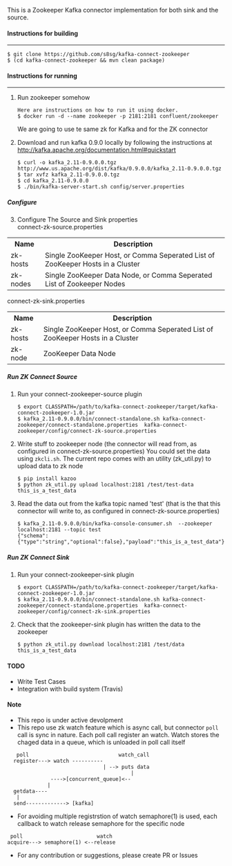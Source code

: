 This is a Zookeeper Kafka connector implementation for both sink and the source.

#### Instructions for building
-------------------------
```
$ git clone https://github.com/s8sg/kafka-connect-zookeeper
$ (cd kafka-connect-zookeeper && mvn clean package)
```
    
#### Instructions for running
------------------------
1.  Run zookeeper somehow
    ```
    Here are instructions on how to run it using docker.
    $ docker run -d --name zookeeper -p 2181:2181 confluent/zookeeper
    ```
    We are going to use te same zk for Kafka and for the ZK connector

2.  Download and run kafka 0.9.0 locally by following the instructions at http://kafka.apache.org/documentation.html#quickstart
    ```
    $ curl -o kafka_2.11-0.9.0.0.tgz http://www.us.apache.org/dist/kafka/0.9.0.0/kafka_2.11-0.9.0.0.tgz
    $ tar xvfz kafka_2.11-0.9.0.0.tgz
    $ cd kafka_2.11-0.9.0.0
    $ ./bin/kafka-server-start.sh config/server.properties
    ```
##### Configure
    
3.  Configure The Source and Sink properties  
connect-zk-source.properties        
<table class="data-table">
        <tbody>
            <tr>
                <th>Name</th>
                <th>Description</th>
            </tr>
            <tr>
                <td>zk-hosts</td>
                <td>Single ZooKeeper Host, or Comma Seperated List of ZooKeeper Hosts in a Cluster</td>
            </tr>
            <tr>
                <td>zk-nodes</td>
                <td>Single ZooKeeper Data Node, or Comma Seperated List of Zookeeper Nodes</td>
            </tr>
        </tbody>
</table>
connect-zk-sink.properties   
<table class="data-table">
        <tbody>
            <tr>
                <th>Name</th>
                <th>Description</th>
            </tr>
            <tr>
                <td>zk-hosts</td>
                <td>Single ZooKeeper Host, or Comma Seperated List of ZooKeeper Hosts in a Cluster</td>
            </tr>
            <tr>
                <td>zk-node</td>
                <td>ZooKeeper Data Node</td>
            </tr>
        </tbody>
 </table>
    
   
##### Run ZK Connect Source
    
1.  Run your connect-zookeeper-source plugin
    ```
    $ export CLASSPATH=/path/to/kafka-connect-zookeeper/target/kafka-connect-zookeeper-1.0.jar
    $ kafka_2.11-0.9.0.0/bin/connect-standalone.sh kafka-connect-zookeeper/connect-standalone.properties  kafka-connect-zookeeper/config/connect-zk-source.properties
    ```
    
2.  Write stuff to zookeeper node (the connector will read from, as configured in connect-zk-source.properties)
    You could set the data using `zkcli.sh`. The current repo comes with an utility (zk_util.py) to upload data to zk node
    ```
    $ pip install kazoo
    $ python zk_util.py upload localhost:2181 /test/test-data this_is_a_test_data
    ```
    
3.  Read the data out from the kafka topic named 'test' (that is the that this connector will write to, as configured in connect-zk-source.properties)
    ```
    $ kafka_2.11-0.9.0.0/bin/kafka-console-consumer.sh  --zookeeper localhost:2181 --topic test
    {"schema":{"type":"string","optional":false},"payload":"this_is_a_test_data"}
    ```
   
##### Run ZK Connect Sink
    
1.  Run your connect-zookeeper-sink plugin
    ```
    $ export CLASSPATH=/path/to/kafka-connect-zookeeper/target/kafka-connect-zookeeper-1.0.jar
    $ kafka_2.11-0.9.0.0/bin/connect-standalone.sh kafka-connect-zookeeper/connect-standalone.properties  kafka-connect-zookeeper/config/connect-zk-sink.properties
    ```

2.  Check that the zookeeper-sink plugin has written the data to the zookeeper
    ```
    $ python zk_util.py download localhost:2181 /test/data
    this_is_a_test_data
    ```
   
#### TODO 
* Write Test Cases
* Integration with build system (Travis)

#### Note
* This repo is under active devolpment
* This repo use zk watch feature which is async call, but connector `poll` call is sync in nature. Each poll call register an watch. Watch stores the chaged data in a queue, which is unloaded in poll call itself  
```
   poll                             watch_call
  register---> watch ----------            
                               | --> puts data
                                        | 
              ---->[concurrent_queue]<--  
             |
  getdata---- 
   |
  send-------------> [kafka]
```
* For avoiding multiple registrstion of watch semaphore(1) is used, each callback to watch release semaphore for the specific node
```
 poll                        watch
acquire---> semaphore(1) <--release
```
* For any contribution or suggestions, please create PR or Issues

